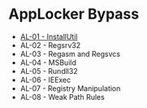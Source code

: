 # AppLocker Bypass

* [AL-01 - InstallUtil](https://pentestlab.blog/2017/05/08/applocker-bypass-installutil/)
* AL-02 - Regsrv32
* AL-03 - Regasm and Regsvcs
* AL-04 - MSBuild
* AL-05 - Rundll32
* AL-06 - IEExec
* AL-07 - Registry Manipulation
* AL-08 - Weak Path Rules
